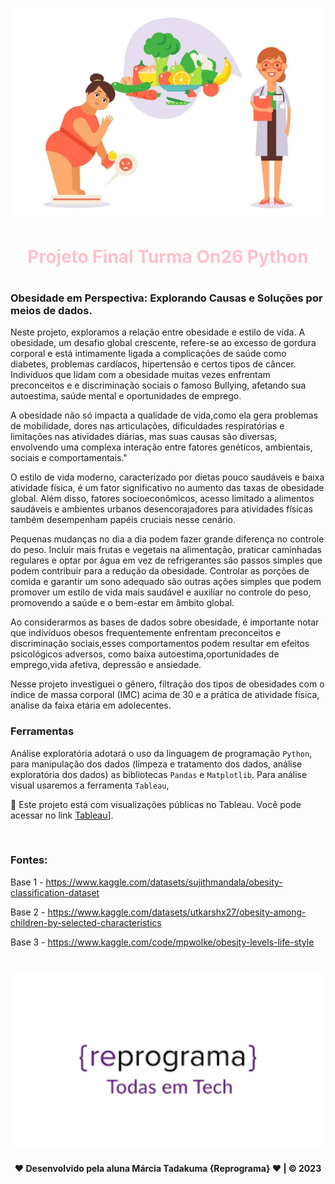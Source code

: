 
<h1 align="center">
  <img src="obsidade.jpg" alt="logo reprograma" width="500">
</h1>


<h1 align="center" style=color:pink;> Projeto Final Turma On26 Python <h1>


### Obesidade em Perspectiva: Explorando Causas e Soluções por meios de dados.


Neste projeto, exploramos a relação entre obesidade e estilo de vida. A obesidade, um desafio global crescente, refere-se ao excesso de gordura corporal e está intimamente ligada a complicações de saúde como diabetes, problemas cardíacos, hipertensão e certos tipos de câncer. Indivíduos que lidam com a obesidade muitas vezes enfrentam preconceitos e e discriminação sociais o famoso Bullying, afetando sua autoestima, saúde mental e oportunidades de emprego.

A obesidade não só impacta a qualidade de vida,como ela gera problemas de mobilidade, dores nas articulações, dificuldades respiratórias e limitações nas atividades diárias, mas suas causas são diversas, envolvendo uma complexa interação entre fatores genéticos, ambientais, sociais e comportamentais."

O estilo de vida moderno, caracterizado por dietas pouco saudáveis e baixa atividade física, é um fator significativo no aumento das taxas de obesidade global. Além disso, fatores socioeconômicos, acesso limitado a alimentos saudáveis e ambientes urbanos desencorajadores para atividades físicas também desempenham papéis cruciais nesse cenário.

Pequenas mudanças no dia a dia podem fazer grande diferença no controle do peso. Incluir mais frutas e vegetais na alimentação, praticar caminhadas regulares e optar por água em vez de refrigerantes são passos simples que podem contribuir para a redução da obesidade. Controlar as porções de comida e garantir um sono adequado são outras ações simples que podem promover um estilo de vida mais saudável e auxiliar no controle do peso, promovendo a saúde e o bem-estar em âmbito global.

Ao considerarmos as bases de dados sobre obesidade, é importante notar que indivíduos obesos frequentemente enfrentam preconceitos e discriminação sociais,esses comportamentos podem resultar em efeitos psicológicos adversos, como baixa autoestima,oportunidades de emprego,vida afetiva, depressão e ansiedade.


Nesse projeto investiguei o gênero, filtração dos tipos de obesidades com o índice de massa corporal (IMC) acima de 30 e a prática de atividade física, analise da faixa etária em adolecentes.

### Ferramentas 

 Análise exploratória adotará o uso da linguagem de programação `Python`, para manipulação dos dados (limpeza e tratamento dos dados, análise exploratória dos dados) as bibliotecas `Pandas` e `Matplotlib`. Para análise visual usaremos a ferramenta `Tableau`,
<br>

📌 Este projeto está com visualizações públicas no Tableau. Você pode acessar no link [Tableau](https://public.tableau.com/app/profile/marcia.tadakuma/vizzes)].

<br>

### Fontes:

 Base 1 - https://www.kaggle.com/datasets/sujithmandala/obesity-classification-dataset

 Base 2 - https://www.kaggle.com/datasets/utkarshx27/obesity-among-children-by-selected-characteristics

 Base 3 - https://www.kaggle.com/code/mpwolke/obesity-levels-life-style






<h1 align="center">
  <img src="logo.png" alt="logo reprograma" width="500">
</h1>


<footer>

 <p  align="center"> <strong> <a  style = color: purple; class="s2">❤</a> Desenvolvido pela aluna Márcia Tadakuma {Reprograma} <a style = color: purple;  class="s2">❤</a>  | ©  2023 </strong></p >
 
</footer>



































